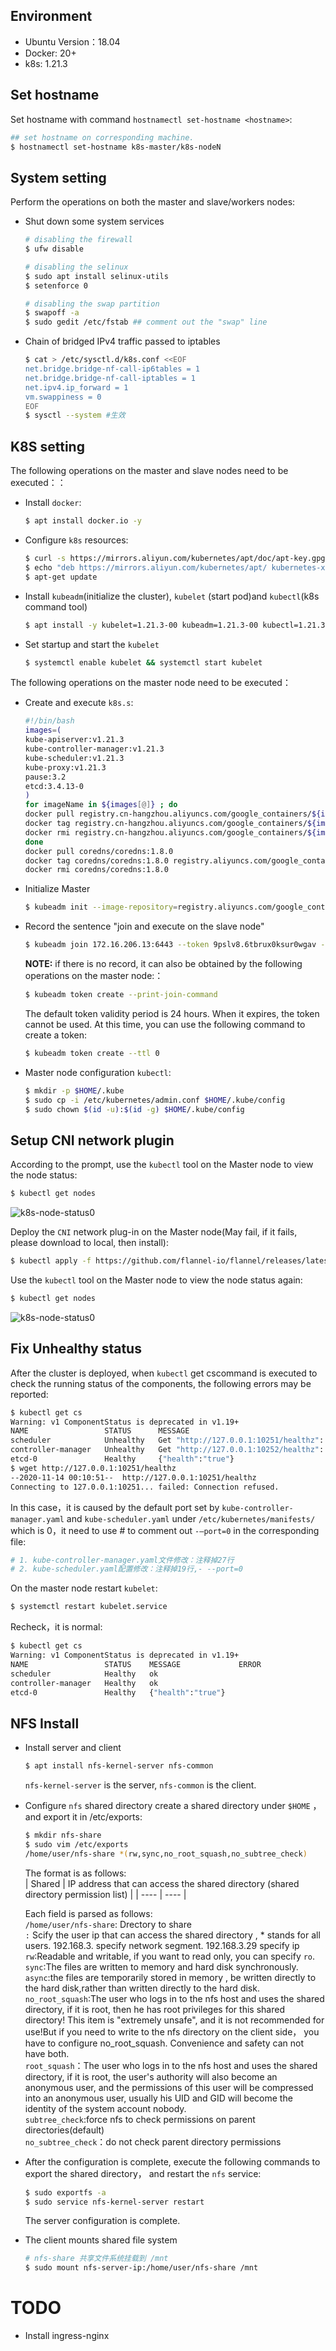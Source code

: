 ## Environment
- Ubuntu Version：18.04
- Docker: 20+
- k8s: 1.21.3

## Set hostname

Set hostname with command `hostnamectl set-hostname <hostname>`:
```bash
## set hostname on corresponding machine.
$ hostnamectl set-hostname k8s-master/k8s-nodeN
```

## System setting
Perform the operations on both the master and slave/workers nodes:  

- Shut down some system services
    ```bash
    # disabling the firewall
    $ ufw disable

    # disabling the selinux
    $ sudo apt install selinux-utils
    $ setenforce 0

    # disabling the swap partition
    $ swapoff -a
    $ sudo gedit /etc/fstab ## comment out the "swap" line
    ```
- Chain of bridged IPv4 traffic passed to iptables
    ```bash
    $ cat > /etc/sysctl.d/k8s.conf <<EOF
    net.bridge.bridge-nf-call-ip6tables = 1
    net.bridge.bridge-nf-call-iptables = 1
    net.ipv4.ip_forward = 1
    vm.swappiness = 0
    EOF
    $ sysctl --system #生效
    ```

## K8S setting 
The following operations on the master and slave nodes need to be executed：：
- Install `docker`:
    ```bash
    $ apt install docker.io -y
    ```
- Configure `k8s` resources:
    ```bash
    $ curl -s https://mirrors.aliyun.com/kubernetes/apt/doc/apt-key.gpg | sudo apt-key add -
    $ echo "deb https://mirrors.aliyun.com/kubernetes/apt/ kubernetes-xenial main" > /etc/apt/sources.list.d/kubernetes.list
    $ apt-get update
    ```
- Install `kubeadm`(initialize the cluster), `kubelet` (start pod)and `kubectl`(k8s command tool)
    ```bash
    $ apt install -y kubelet=1.21.3-00 kubeadm=1.21.3-00 kubectl=1.21.3-00
    ```
- Set startup and start the `kubelet`
    ```bash
    $ systemctl enable kubelet && systemctl start kubelet
    ```
The following operations on the master node need to be executed：
- Create and execute `k8s.s`:
    ```bash
    #!/bin/bash
    images=(
    kube-apiserver:v1.21.3
    kube-controller-manager:v1.21.3
    kube-scheduler:v1.21.3
    kube-proxy:v1.21.3
    pause:3.2
    etcd:3.4.13-0
    )
    for imageName in ${images[@]} ; do
    docker pull registry.cn-hangzhou.aliyuncs.com/google_containers/${imageName}
    docker tag registry.cn-hangzhou.aliyuncs.com/google_containers/${imageName} k8s.gcr.io/${imageName}
    docker rmi registry.cn-hangzhou.aliyuncs.com/google_containers/${imageName}
    done
    docker pull coredns/coredns:1.8.0
    docker tag coredns/coredns:1.8.0 registry.aliyuncs.com/google_containers/coredns:v1.8.0
    docker rmi coredns/coredns:1.8.0
    ```
- Initialize Master
    ```bash
    $ kubeadm init --image-repository=registry.aliyuncs.com/google_containers  --pod-network-cidr=10.244.0.0/16	 --service-cidr=10.96.0.0/12
    ``` 
- Record the sentence "join and execute on the slave node"
    ```bash
    $ kubeadm join 172.16.206.13:6443 --token 9pslv8.6tbrux0ksur0wgav --discovery-token-ca-cert-hash sha256:3709a3ce5a0ec81
    ```
    **NOTE:**  if there is no record, it can also be obtained by the following operations on the master node:：
    ```bash
    $ kubeadm token create --print-join-command
    ```
    The default token validity period is 24 hours. When it expires, the token cannot be used. At this time, you can use the following command to create a token:
    ```bash
    $ kubeadm token create --ttl 0
    ```

- Master node configuration `kubectl`:
    ```bash
    $ mkdir -p $HOME/.kube
    $ sudo cp -i /etc/kubernetes/admin.conf $HOME/.kube/config
    $ sudo chown $(id -u):$(id -g) $HOME/.kube/config
    ```

## Setup CNI network plugin
According to the prompt, use the `kubectl` tool on the Master node to view the node status:
```bash
$ kubectl get nodes
```
![k8s-node-status0](./materials/images/k8s-node-status0.png)

Deploy the `CNI` network plug-in on the Master node(May fail, if it fails, please download to local, then install):  

```bash
$ kubectl apply -f https://github.com/flannel-io/flannel/releases/latest/download/kube-flannel.yml
```
Use the `kubectl` tool on the Master node to view the node status again:
```bash
$ kubectl get nodes
```
![k8s-node-status0](./materials/images/k8s-node-status1.png)

## Fix Unhealthy status
After the cluster is deployed, when `kubectl` get cscommand is executed to check the running status of the components, the following errors may be reported:
```bash
$ kubectl get cs
Warning: v1 ComponentStatus is deprecated in v1.19+
NAME                 STATUS      MESSAGE                                                                                       ERROR
scheduler            Unhealthy   Get "http://127.0.0.1:10251/healthz": dial tcp 127.0.0.1:10251: connect: connection refused  
controller-manager   Unhealthy   Get "http://127.0.0.1:10252/healthz": dial tcp 127.0.0.1:10252: connect: connection refused  
etcd-0               Healthy     {"health":"true"}                                                                            
$ wget http://127.0.0.1:10251/healthz
--2020-11-14 00:10:51--  http://127.0.0.1:10251/healthz
Connecting to 127.0.0.1:10251... failed: Connection refused.
```
In this case，it is caused by the default port set by `kube-controller-manager.yaml` and `kube-scheduler.yaml` under `/etc/kubernetes/manifests/` which is 0，it need to use  # to comment out  `-–port=0` in the corresponding file:
```bash
# 1. kube-controller-manager.yaml文件修改：注释掉27行
# 2. kube-scheduler.yaml配置修改：注释掉19行,- --port=0
```
On the master node restart `kubelet`:
```bash
$ systemctl restart kubelet.service
```
Recheck，it is normal:
```bash
$ kubectl get cs
Warning: v1 ComponentStatus is deprecated in v1.19+
NAME                 STATUS    MESSAGE             ERROR
scheduler            Healthy   ok                 
controller-manager   Healthy   ok                 
etcd-0               Healthy   {"health":"true"}  
```

## NFS Install
- Install server and client
    ```bash
    $ apt install nfs-kernel-server nfs-common
    ```
     `nfs-kernel-server` is the server, `nfs-common` is the client.

- Configure `nfs` shared directory
    create a shared directory under `$HOME` ，and export it in /etc/exports:
    ```bash
    $ mkdir nfs-share
    $ sudo vim /etc/exports 
    /home/user/nfs-share *(rw,sync,no_root_squash,no_subtree_check)
    ```
    The format is as follows:  
    | Shared | IP address that can access the shared directory (shared directory permission list) |
    |  ----  | ----  |
    
    Each field is parsed as follows:  
    `/home/user/nfs-share`: Drectory to share  
    `:` Scify the user ip that can access the shared directory , * stands for all users. 192.168.3. specify network segment. 192.168.3.29 specify ip  
    `rw`:Readable and writable, if you want to read only, you can specify `ro`.  
    `sync`:The files are written to memory and hard disk synchronously.  
    `async`:the files are temporarily stored in memory , be  written directly to the hard disk,rather than written directly to the hard disk.  
    `no_root_squash`:The user who logs in to the nfs host and uses the shared directory, if it is root, then he has root privileges for this shared directory! This item is "extremely unsafe", and it is not recommended for use!But if you need to write to the nfs directory on the client side， you have to configure no_root_squash. Convenience and safety can not have both.  
    `root_squash`：The user who logs in to the nfs host and uses the shared directory, if it is root, the user's authority will also become an anonymous user, and the permissions of this user will be compressed into an anonymous user, usually his UID and GID will become the identity of the system account nobody.  
    `subtree_check`:force nfs to check permissions on parent directories(default)   
    `no_subtree_check`：do not check parent directory permissions  

- After the configuration is complete, execute the following commands to export the shared directory， and restart the `nfs` service:

    ```bash
    $ sudo exportfs -a      
    $ sudo service nfs-kernel-server restart
    ```
    The server configuration is complete.

- The client mounts shared file system
    ```bash
    # nfs-share 共享文件系统挂载到 /mnt
    $ sudo mount nfs-server-ip:/home/user/nfs-share /mnt
    ```
# TODO
- Install ingress-nginx
